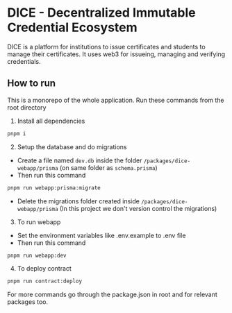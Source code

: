 # DICE - Decentralized Immutable Credential Ecosystem

DICE is a platform for institutions to issue certificates and students to manage their certificates. It uses web3 for issueing, managing and verifying credentials.

## How to run

This is a monorepo of the whole application. Run these commands from the root directory

1. Install all dependencies

```sh
pnpm i
```

2. Setup the database and do migrations

- Create a file named `dev.db` inside the folder `/packages/dice-webapp/prisma` (on same folder as `schema.prisma`)
- Then run this command

```sh
pnpm run webapp:prisma:migrate
```

- Delete the migrations folder created inside `/packages/dice-webapp/prisma` (In this project we don't version control the migrations)

3. To run webapp

- Set the environment variables like .env.example to .env file
- Then run this command

```sh
pnpm run webapp:dev
```

4. To deploy contract

```sh
pnpm run contract:deploy
```

For more commands go through the package.json in root and for relevant packages too.
